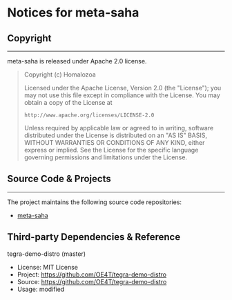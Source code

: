 # Notices for meta-saha

## Copyright
---
meta-saha is released under Apache 2.0 license.

> Copyright (c) Homalozoa
> 
> Licensed under the Apache License, Version 2.0 (the "License");
> you may not use this file except in compliance with the License.
> You may obtain a copy of the License at
> 
>     http://www.apache.org/licenses/LICENSE-2.0
> 
> Unless required by applicable law or agreed to in writing, software
> distributed under the License is distributed on an "AS IS" BASIS,
> WITHOUT WARRANTIES OR CONDITIONS OF ANY KIND, either express or implied.
> See the License for the specific language governing permissions and
> limitations under the License.

## Source Code & Projects
---
The project maintains the following source code repositories:

- [meta-saha](https://github.com/homalozoa/meta-saha)

## Third-party Dependencies & Reference

tegra-demo-distro (master)
- License: MIT License
- Project: https://github.com/OE4T/tegra-demo-distro
- Source: https://github.com/OE4T/tegra-demo-distro
- Usage: modified
